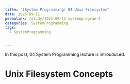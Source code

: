 ```yaml
---
title: "[System Programming] 04 Unix Filesystem"
date: 2025-09-11
permalink: /study/2025-09-11-systemprogram-4
categories: SystemProgramming
tags: 
  - SystemProgramming


---
```


In this post, 04 System Programming lecture is introuduced. 



# Unix Filesystem Concepts







